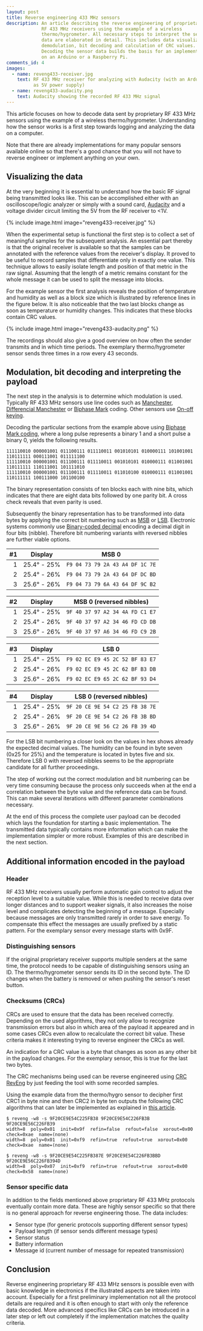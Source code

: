 ```yaml
---
layout: post
title: Reverse engineering 433 MHz sensors
description: An article describing the reverse engineering of proprietary
             RF 433 MHz receivers using the example of a wireless
             thermo/hygrometer. All necessary steps to interpret the sensor
             data are elaborated in detail. This includes data visualization,
             demodulation, bit decoding and calculation of CRC values.
             Decoding the sensor data builds the basis for an implementation
             on an Arduino or a Raspberry Pi.
comments_id: 4
images:
  - name: reveng433-receiver.jpg
    text: RF 433 MHz receiver for analyzing with Audacity (with an Arduino Uno
          as 5V power supply)
  - name: reveng433-audacity.png
    text: Audacity showing the recorded RF 433 MHz signal
---
```


This article focuses on how to decode data sent by proprietary
RF&nbsp;433&nbsp;MHz sensors using the example of a wireless
thermo/hygrometer. Understanding how the sensor works is a first step towards
logging and analyzing the data on a computer.

Note that there are already implementations for many popular sensors
available online so that there's a good chance that you will not have to
reverse engineer or implement anything on your own.

## Visualizing the data

At the very beginning it is essential to understand how the basic RF signal
being transmitted looks like. This can be accomplished either with an
oscilloscope/logic analyzer or simply with a sound card, [Audacity] and a
voltage divider circuit limiting the 5V from the RF receiver to <1V.

{% include image.html image="reveng433-receiver.jpg" %}

When the experimental setup is functional the first step is to collect a set
of meaningful samples for the subsequent analysis. An essential part thereby
is that the original receiver is available so that the samples can be annotated
with the reference values from the receiver's display.
It proved to be useful to record samples that differentiate only in exactly one
value. This technique allows to easily isolate length and position of that
metric in the raw signal. Assuming that the length of a metric remains constant
for the whole message it can be used to split the message into blocks.

For the example sensor the first analysis reveals the position of temperature
and humidity as well as a block size which is illustrated by reference lines in
the figure below. It is also noticeable that the two last blocks change as soon
as temperature or humidity changes. This indicates that these blocks contain
CRC values.

{% include image.html image="reveng433-audacity.png" %}

The recordings should also give a good overview on how often the sender
transmits and in which time periods. The exemplary thermo/hygrometer sensor
sends three times in a row every 43 seconds.

[Audacity]: https://www.audacityteam.org/

## Modulation, bit decoding and interpreting the payload

The next step in the analysis is to determine which modulation is used.
Typically RF&nbsp;433&nbsp;MHz sensors use line codes such as [Manchester][MC],
[Differencial Manchester][BMC] or [Biphase Mark][BMC] coding. Other sensors use
[On-off keying][OOK].

Decoding the particular sections from the example above using
[Biphase Mark coding][BMC], where a long pulse represents a binary 1 and a
short pulse a binary 0, yields the following results.

```text
111110010 000001001 011100111 011110011 001010101 010000111 101001001 110111111 000111001 011111100
111110010 000001001 011100111 011110011 001010101 010000111 011001001 110111111 110111001 101111010
111110010 000001001 011100111 011110011 011010100 010000111 011001001 110111111 100111000 101100100
```

The binary representation consists of ten blocks each with nine bits, which
indicates that there are eight data bits followed by one parity bit. A cross
check reveals that even parity is used.

Subsequently the binary representation has to be transformed into data bytes
by applying the correct bit numbering such as [MSB] or [LSB]. Electronic
systems commonly use [Binary-coded decimal][BCD] encoding a decimal digit in
four bits (nibble). Therefore bit numbering variants with reversed nibbles are
further viable options.

|  #1| Display     | MSB&nbsp;0                    |
|---:|:-----------:|:-----------------------------:|
|  1 | 25.4° - 25% |`F9 04 73 79 2A 43 A4 DF 1C 7E`|
|  2 | 25.4° - 26% |`F9 04 73 79 2A 43 64 DF DC BD`|
|  3 | 25.6° - 26% |`F9 04 73 79 6A 43 64 DF 9C B2`|

|  #2| Display     | MSB&nbsp;0 (reversed nibbles) |
|---:|:-----------:|:-----------------------------:|
|  1 | 25.4° - 25% |`9F 40 37 97 A2 34 4A FD C1 E7`|
|  2 | 25.4° - 26% |`9F 40 37 97 A2 34 46 FD CD DB`|
|  3 | 25.6° - 26% |`9F 40 37 97 A6 34 46 FD C9 2B`|

|  #3| Display     | LSB&nbsp;0                    |
|---:|:-----------:|:-----------------------------:|
|  1 | 25.4° - 25% |`F9 02 EC E9 45 2C 52 BF 83 E7`|
|  2 | 25.4° - 26% |`F9 02 EC E9 45 2C 62 BF B3 DB`|
|  3 | 25.6° - 26% |`F9 02 EC E9 65 2C 62 BF 93 D4`|

|  #4| Display     | LSB&nbsp;0 (reversed nibbles) |
|---:|:-----------:|:-----------------------------:|
|  1 | 25.4° - 25% |`9F 20 CE 9E 54 C2 25 FB 38 7E`|
|  2 | 25.4° - 26% |`9F 20 CE 9E 54 C2 26 FB 3B BD`|
|  3 | 25.6° - 26% |`9F 20 CE 9E 56 C2 26 FB 39 4D`|

For the LSB bit numbering a closer look on the values in hex shows already the
expected decimal values. The humidity can be found in byte seven (0x25 for
25%) and the temperature is located in bytes five and six. Therefore
LSB&nbsp;0 with reversed nibbles seems to be the appropriate candidate for all
further proceedings.

The step of working out the correct modulation and bit numbering can be very
time consuming because the process only succeeds when at the end a correlation
between the byte value and the reference data can be found. This can make
several iterations with different parameter combinations necessary.

At the end of this process the complete user payload can be decoded which lays
the foundation for starting a basic implementation. The transmitted data
typically contains more information which can make the implementation simpler
or more robust. Examples of this are described in the next section.

[MC]: https://en.wikipedia.org/wiki/Manchester_encoding
[BMC]: https://en.wikipedia.org/wiki/Biphase_mark_code
[OOK]: https://en.wikipedia.org/wiki/On-off_keying
[BCD]: https://en.wikipedia.org/wiki/Binary-coded_decimal
[MSB]: https://en.wikipedia.org/wiki/Bit_numbering
[LSB]: https://en.wikipedia.org/wiki/Bit_numbering

## Additional information encoded in the payload

### Header

RF&nbsp;433&nbsp;MHz receivers usually perform automatic gain control to adjust
the reception level to a suitable value. While this is needed to receive data
over longer distances and to support weaker signals, it also increases the
noise level and complicates detecting the beginning of a message. Especially
because messages are only transmitted rarely in order to save energy. To
compensate this effect the messages are usually prefixed by a static pattern.
For the exemplary sensor every message starts with 0x9F.

### Distinguishing sensors

If the original proprietary receiver supports multiple senders at the same
time, the protocol needs to be capable of distinguishing sensors using an ID.
The thermo/hygrometer sensor sends its ID in the second byte. The ID changes
when the battery is removed or when pushing the sensor's reset button.

### Checksums (CRCs)

CRCs are used to ensure that the data has been received correctly. Depending
on the used algorithms, they not only allow to recognize transmission errors
but also in which area of the payload it appeared and in some cases CRCs even
allow to recalculate the correct bit value. These criteria makes it interesting
trying to reverse engineer the CRCs as well.

An indication for a CRC value is a byte that changes as soon as any other bit
in the payload changes. For the exemplary sensor, this is true for the last two
bytes.

The CRC mechanisms being used can be reverse engineered using
[CRC RevEng][CRC-RE] by just feeding the tool with some recorded samples.

Using the example data from the thermo/hygro sensor to decipher first CRC1 in
byte nine and then CRC2 in byte ten outputs the following CRC algorithms that
can later be implemented as explained in [this article][CRC-IMPL].

```text
$ reveng -w8 -s 9F20CE9E54C225FB38 9F20CE9E54C226FB3B 9F20CE9E56C226FB39
width=8  poly=0x01  init=0x9f  refin=false  refout=false  xorout=0x00  check=0xae  name=(none)
width=8  poly=0x01  init=0xf9  refin=true  refout=true  xorout=0x00  check=0xae  name=(none)

$ reveng -w8 -s 9F20CE9E54C225FB387E 9F20CE9E54C226FB3BBD 9F20CE9E56C226FB394D
width=8  poly=0x07  init=0xf9  refin=true  refout=true  xorout=0x00  check=0x58  name=(none)
```

[CRC-RE]: https://sourceforge.net/projects/reveng
[CRC-IMPL]: https://barrgroup.com/Embedded-Systems/How-To/CRC-Calculation-C-Code

### Sensor specific data

In addition to the fields mentioned above proprietary RF&nbsp;433&nbsp;MHz
protocols eventually contain more data. These are highly sensor specific so
that there is no general approach for reverse engineering those. The data
includes:

- Sensor type (for generic protocols supporting different sensor types)
- Payload length (if sensor sends different message types)
- Sensor status
- Battery information
- Message id (current number of message for repeated transmission)

## Conclusion

Reverse engineering proprietary RF&nbsp;433&nbsp;MHz sensors is possible even
with basic knowledge in electronics if the illustrated aspects are taken into
account. Especially for a first preliminary implementation not all the protocol
details are required and it is often enough to start with only the reference
data decoded. More advanced specifics like CRCs can be introduced in a later
step or left out completely if the implementation matches the quality criteria.
